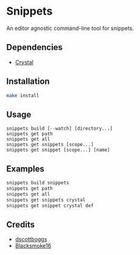 # Snippets

An editor agnostic command-line tool for snippets.

## Dependencies

- [Crystal]

[Crystal]: https://crystal-lang.org

## Installation

``` sh
make install
```

## Usage

```
snippets build [--watch] [directory...]
snippets get path
snippets get all
snippets get snippets [scope...]
snippets get snippet [scope...] [name]
```

## Examples

``` sh
snippets build snippets
snippets get path
snippets get all
snippets get snippets crystal
snippets get snippet crystal def
```

## Credits

- [dscottboggs]
- [Blacksmoke16]

[dscottboggs]: https://github.com/dscottboggs
[Blacksmoke16]: https://github.com/Blacksmoke16
